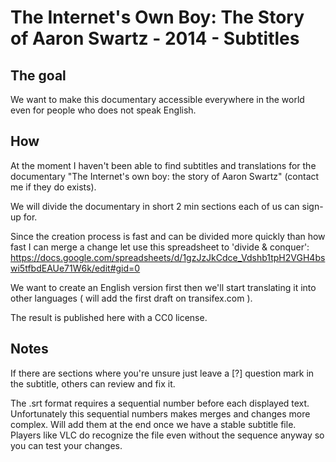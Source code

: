 The Internet's Own Boy: The Story of Aaron Swartz - 2014 - Subtitles
====================================================================

The goal
--------

We want to make this documentary accessible everywhere in the world even for people who does not speak English.

How
---

At the moment I haven't been able to find subtitles and translations for the documentary "The Internet's own boy: the story of Aaron Swartz" (contact me if they do exists).

We will divide the documentary in short 2 min sections each of us can sign-up for.

Since the creation process is fast and can be divided more quickly than how fast I can merge a change let use this spreadsheet to 'divide & conquer':
https://docs.google.com/spreadsheets/d/1gzJzJkCdce_Vdshb1tpH2VGH4bswi5tfbdEAUe71W6k/edit#gid=0

We want to create an English version first then we'll start translating it into other languages ( will add the first draft on transifex.com ).

The result is published here with a CC0 license. 


Notes
-----

If there are sections where you're unsure just leave a [?] question mark in the subtitle, others can review and fix it.

The .srt format requires a sequential number before each displayed text. Unfortunately this sequential numbers makes merges and changes more complex. Will add them at the end once we have a stable subtitle file. Players like VLC do recognize the file even without the sequence anyway so you can test your changes.

